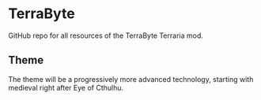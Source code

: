 # TerraByte
GitHub repo for all resources of the TerraByte Terraria mod.

## Theme
The theme will be a progressively more advanced technology, starting with medieval right after Eye of Cthulhu.

## 
